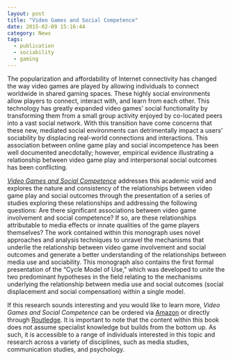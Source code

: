 ```yaml
---
layout: post
title: "Video Games and Social Competence"
date: 2015-02-09 15:16:44
category: News
tags:
  - publication
  - sociability
  - gaming
---
```


 The popularization and affordability of Internet connectivity has changed the way video games are played by allowing individuals to connect worldwide in shared gaming spaces. These highly social environments allow players to connect, interact with, and learn from each other. This technology has greatly expanded video games’ social functionality by transforming them from a small group activity enjoyed by co-located peers into a vast social network. With this transition have come concerns that these new, mediated social environments can detrimentally impact a users’ sociability by displacing real-world connections and interactions. This association between online game play and social incompetence has been well documented anecdotally; however, empirical evidence illustrating a relationship between video game play and interpersonal social outcomes has been conflicting. 
 
 [_Video Games and Social Competence_](http://www.amazon.com/Social-Competence-Routledge-Advances-Studies/dp/1138804266) addresses this academic void and explores the nature and consistency of the relationships between video game play and social outcomes through the presentation of a series of studies exploring these relationships and addressing the following questions: Are there significant associations between video game involvement and social competence? If so, are these relationships attributable to media effects or innate qualities of the game players themselves? The work contained within this monograph uses novel approaches and analysis techniques to unravel the mechanisms that underlie the relationship between video game involvement and social outcomes and generate a better understanding of the relationships between media use and sociability. This monograph also contains the first formal presentation of the “Cycle Model of Use,” which was developed to unite the two predominant hypotheses in the field relating to the mechanisms underlying the relationship between media use and social outcomes (social displacement and social compensation) within a single model.

 If this research sounds interesting and you would like to learn more, _Video Games and Social Competence_ can be ordered via [Amazon](http://www.amazon.com/Social-Competence-Routledge-Advances-Studies/dp/1138804266) or directly through [Routledge](http://www.routledge.com/books/details/9781138804265/). It is important to note that the content within this book does not assume specialist knowledge but builds from the bottom up. As such, it is accessible to a range of individuals interested in this topic and research across a variety of disciplines, such as media studies, communication studies, and psychology.

